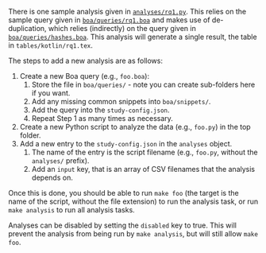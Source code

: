 There is one sample analysis given in [`analyses/rq1.py`](https://raw.githubusercontent.com/boalang/study-template/main/analyses/rq1.py). This relies on the sample query given in [`boa/queries/rq1.boa`](https://raw.githubusercontent.com/boalang/study-template/main/boa/queries/rq1.boa) and makes use of de-duplication, which relies (indirectly) on the query given in [`boa/queries/hashes.boa`](https://raw.githubusercontent.com/boalang/study-template/main/boa/queries/hashes.boa).  This analysis will generate a single result, the table in `tables/kotlin/rq1.tex`.

The steps to add a new analysis are as follows:

1. Create a new Boa query (e.g., `foo.boa`):
    1. Store the file in `boa/queries/` - note you can create sub-folders here if you want.
    1. Add any missing common snippets into `boa/snippets/`.
    1. Add the query into the `study-config.json`.
    1. Repeat Step 1 as many times as necessary.
1. Create a new Python script to analyze the data (e.g., `foo.py`) in the top folder.
1. Add a new entry to the `study-config.json` in the `analyses` object.
    1. The name of the entry is the script filename (e.g., `foo.py`, without the `analyses/` prefix).
    1. Add an `input` key, that is an array of CSV filenames that the analysis depends on.

Once this is done, you should be able to run `make foo` (the target is the name of the script, without the file extension) to run the analysis task, or run `make analysis` to run all analysis tasks.

Analyses can be disabled by setting the `disabled` key to true.  This will prevent the analysis from being run by `make analysis`, but will still allow `make foo`.
